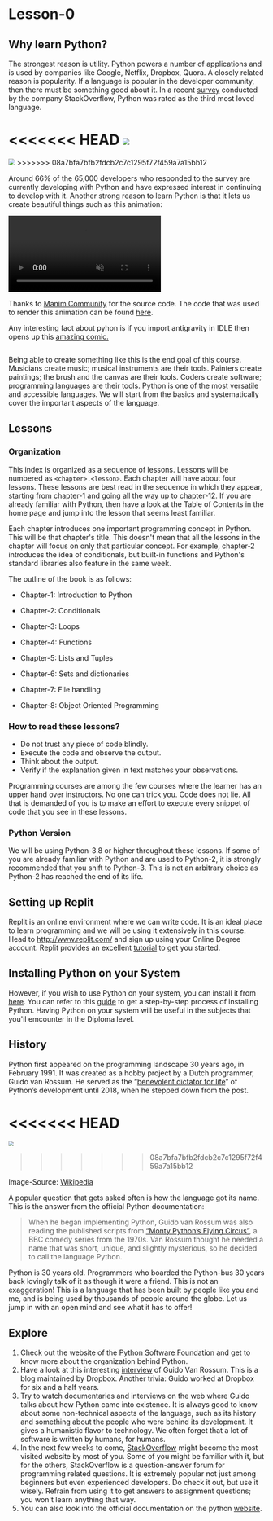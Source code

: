 # Lesson-0

## Why learn Python?

The strongest reason is utility. Python powers a number of applications and is used by companies like Google, Netflix, Dropbox, Quora. A closely related reason is popularity. If a language is popular in the developer community, then there must be something good about it. In a recent [survey](https://insights.stackoverflow.com/survey/2020#technology-most-loved-dreaded-and-wanted-languages-loved) conducted by the company StackOverflow, Python was rated as the third most loved language.

<<<<<<< HEAD
<img src="../assets/images/img-016.png" style="zoom:80%;" />
=======

<img src="/assets/images/img-016.png" style="zoom:80%;" />
>>>>>>> 08a7bfa7bfb2fdcb2c7c1295f72f459a7a15bb12

Around 66% of the 65,000 developers who responded to the survey are currently developing with Python and have expressed interest in continuing to develop with it. Another strong reason to learn Python is that it lets us create beautiful things such as this animation:

<video controls loop autoplay muted>
    <source src="/assets/videos/sinx.mp4" type="video/mp4" zoom=50%>
</video>

Thanks to [Manim Community](https://docs.manim.community/en/v0.4.0/examples.html#special-camera-settings) for the source code. The code that was used to render this animation can be found [here](https://github.com/pypod/pypod.github.io/blob/main/code/lesson_0.py).

Any interesting fact about pyhon is if you import antigravity in IDLE then opens up this [amazing comic.](https://xkcd.com/353/)

<img src="https://imgs.xkcd.com/comics/python.png" title="" alt="" data-align="center">

Being able to create something like this is the end goal of this course. Musicians create music; musical instruments are their tools. Painters create paintings; the brush and the canvas are their tools. Coders create software; programming languages are their tools. Python is one of the most versatile and accessible languages.  We will start from the basics and systematically cover the important aspects of the language. 

## Lessons

### Organization

This index is organized as a sequence of lessons. Lessons will be numbered as `<chapter>.<lesson>`. Each chapter will have about four lessons. These lessons are best read in the sequence in which they appear, starting from chapter-1 and going all the way up to chapter-12. If you are already familiar with Python, then have a look at the Table of Contents in the home page and jump into the lesson that seems least familiar.

Each chapter introduces one important programming concept in Python. This will be that chapter's title. This doesn't mean that all the lessons in the chapter will focus on only that particular concept. For example, chapter-2 introduces the idea of conditionals, but built-in functions and Python's standard libraries also feature in the same week.

The outline of the book is as follows:

- Chapter-1: Introduction to Python

- Chapter-2: Conditionals

- Chapter-3: Loops

- Chapter-4: Functions

- Chapter-5: Lists and Tuples

- Chapter-6: Sets and dictionaries

- Chapter-7: File handling

- Chapter-8: Object Oriented Programming

### How to read these lessons?

- Do not trust any piece of code blindly.
- Execute the code and observe the output.
- Think about the output. 
- Verify if the explanation given in text matches your observations.

Programming courses are among the few courses where the learner has an upper hand over instructors. No one can trick you. Code does not lie. All that is demanded of you is to make an effort to execute every snippet of code that you see in these lessons.

### Python Version

We will be using Python-3.8 or higher throughout these lessons. If some of you are already familiar with Python and are used to Python-2, it is strongly recommended that you shift to Python-3. This is not an arbitrary choice as Python-2 has reached the end of its life.

## Setting up Replit

Replit is an online environment where we can write code. It is an ideal place to learn programming and we will be using it extensively in this course. Head to http://www.replit.com/ and sign up using your Online Degree account. Replit provides an excellent [tutorial](https://docs.replit.com/tutorials/01-introduction-to-the-repl-it-ide) to get you started.

## Installing Python on your System

However, if you wish to use Python on your system, you can install it from [here](https://www.python.org/downloads/). You can refer to this [guide](https://www.javatpoint.com/how-to-install-python) to get a step-by-step process of installing Python. Having Python on your system will be useful in the subjects that you'll emcounter in the Diploma level.

## History

Python first appeared on the programming landscape 30 years ago, in February 1991. It was created as a hobby project by a Dutch programmer, Guido van Rossum. He served as the “[benevolent dictator for life](https://en.wikipedia.org/wiki/Benevolent_dictator_for_life)” of Python’s development until 2018, when he stepped down from the post.

<<<<<<< HEAD
<img title="" src="../assets/images/guido.jpg" alt="" style="zoom:60%;" data-align="center">
=======
<img src="/assets/images/guido.jpg" style="zoom:60%;" />

> > > > > > > 08a7bfa7bfb2fdcb2c7c1295f72f459a7a15bb12

Image-Source: [Wikipedia](https://en.wikipedia.org/wiki/Guido_van_Rossum#/media/File:Guido-portrait-2014-drc.jpg)

A popular question that gets asked often is how the language got its name. This is the answer from the official Python documentation:

> When he began implementing Python, Guido van Rossum was also reading the published scripts from [“Monty Python’s Flying Circus”](https://en.wikipedia.org/wiki/Monty_Python), a BBC comedy series from the 1970s. Van Rossum thought he needed a name that was short, unique, and slightly mysterious, so he decided to call the language Python.

Python is 30 years old. Programmers who boarded the Python-bus 30 years back lovingly talk of it as though it were a friend. This is not an exaggeration! This is a language that has been built by people like you and me, and is being used by thousands of people around the globe. Let us jump in with an open mind and see what it has to offer!

## Explore

1. Check out the website of the [Python Software Foundation](https://www.python.org/psf/) and get to know more about the organization behind Python.
2. Have a look at this interesting [interview](https://blog.dropbox.com/topics/work-culture/-the-mind-at-work--guido-van-rossum-on-how-python-makes-thinking) of Guido Van Rossum. This is a blog maintained by Dropbox. Another trivia: Guido worked at Dropbox for six and a half years. 
3. Try to watch documentaries and interviews on the web where Guido talks about how Python came into existence. It is always good to know about some non-technical aspects of the language, such as its history and something about the people who were behind its development. It gives a humanistic flavor to technology. We often forget that a lot of software is written by humans, for humans.
4. In the next few weeks to come, [StackOverflow](https://stackoverflow.com/) might become the most visited website by most of you. Some of you might be familiar with it, but for the others, StackOverflow is a question-answer forum for programming related questions. It is extremely popular not just among beginners but even experienced developers. Do check it out, but use it wisely. Refrain from using it to get answers to assignment questions; you won't learn anything that way.
5. You can also look into the official documentation on the python [website]((https://docs.python.org/3/)).
